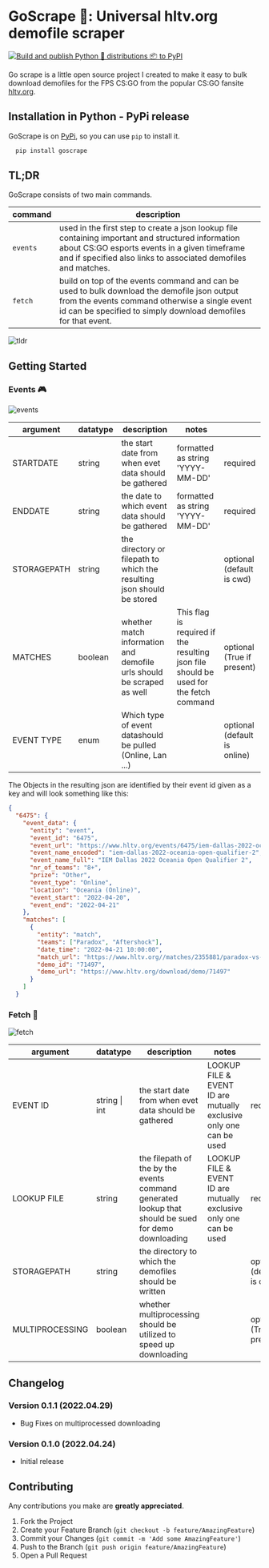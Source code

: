 # GoScrape 🐙:   Universal hltv.org demofile scraper
[![Build and publish Python 🐍 distributions 📦 to PyPI](https://github.com/mo-cmyk/goscrape/actions/workflows/publish-to-pypi.yml/badge.svg)](https://github.com/mo-cmyk/goscrape/actions/workflows/publish-to-pypi.yml)

Go scrape is a little open source project I created to make it easy to bulk download demofiles for the FPS CS:GO from the popular CS:GO fansite [hltv.org](hltv.org).


## Installation in Python - PyPi release

GoScrape is on [PyPi](https://pypi.org/project/goscrape/), so you can use `pip` to install it.

```bash
  pip install goscrape
```
    
## TL;DR

GoScrape consists of two main commands.

| command  | description                                                                                                                                                                                                           |
|----------|-----------------------------------------------------------------------------------------------------------------------------------------------------------------------------------------------------------------------|
| `events` | used in the first step to create a json lookup file containing important and structured information  about CS:GO esports events in a given timeframe and if specified also links to associated demofiles and matches. |
| `fetch`  | build on top of the events command and can be used to bulk download the demofile json output from the events command  otherwise a single event id can be specified to simply download demofiles for that event.       |

![tldr](https://raw.githubusercontent.com/mo-cmyk/goscrape/main/docs/images/tldr.svg)




## Getting Started

### Events 🎮
![events](https://raw.githubusercontent.com/mo-cmyk/goscrape/main/docs/images/events.svg)

| argument    | datatype | description                                                            | notes                                                                                     |                              |
|-------------|----------|------------------------------------------------------------------------|-------------------------------------------------------------------------------------------|------------------------------|
| STARTDATE   | string   | the start date from when evet data should be gathered                  | formatted as string 'YYYY-MM-DD'                                                          | required                     |
| ENDDATE     | string   | the date to which event data should be gathered                        | formatted as string 'YYYY-MM-DD'                                                          | required                     |
| STORAGEPATH | string   | the directory or filepath to which the resulting json should be stored |                                                                                           | optional (default is cwd)    |
| MATCHES     | boolean  | whether match information and demofile urls should be scraped as well  | This flag is required if the resulting json file <br>should be used for the fetch command | optional (True if present)   |
| EVENT TYPE  | enum     | Which type of event datashould be pulled (Online, Lan ...)             |                                                                                           | optional (default is online) |


The Objects in the resulting json are identified by their event id given as a key and will look something like this: 

```json
{
  "6475": {
    "event_data": {
      "entity": "event",
      "event_id": "6475",
      "event_url": "https://www.hltv.org/events/6475/iem-dallas-2022-oceania-open-qualifier-2",
      "event_name_encoded": "iem-dallas-2022-oceania-open-qualifier-2",
      "event_name_full": "IEM Dallas 2022 Oceania Open Qualifier 2",
      "nr_of_teams": "8+",
      "prize": "Other",
      "event_type": "Online",
      "location": "Oceania (Online)",
      "event_start": "2022-04-20",
      "event_end": "2022-04-21"
    },
    "matches": [
      {
        "entity": "match",
        "teams": ["Paradox", "Aftershock"],
        "date_time": "2022-04-21 10:00:00",
        "match_url": "https://www.hltv.org//matches/2355881/paradox-vs-aftershock-iem-dallas-2022-oceania-open-qualifier-2",
        "demo_id": "71497",
        "demo_url": "https://www.hltv.org/download/demo/71497"
      }
    ]
  }
```


### Fetch 💾
![fetch](https://raw.githubusercontent.com/mo-cmyk/goscrape/main/docs/images/fetch.svg)

| argument        | datatype      | description                                                                                         | notes                                                                  |                              |
|-----------------|---------------|-----------------------------------------------------------------------------------------------------|------------------------------------------------------------------------|------------------------------|
| EVENT ID        | string \| int | the start date from when evet data should be gathered                                               | LOOKUP FILE & EVENT ID are mutually exclusive<br>only one can be used  | required                     |
| LOOKUP FILE     | string        | the filepath of the by the events command generated lookup that should be sued for demo downloading | LOOKUP FILE & EVENT ID are mutually exclusive <br>only one can be used | required                     |
| STORAGEPATH     | string        | the directory to which the demofiles should be written                                              |                                                                        | optional (default is cwd)    |
| MULTIPROCESSING | boolean       | whether multiprocessing should be utilized to speed up downloading                                  |                                                                        | optional (True if present)   |





## Changelog

### Version 0.1.1 (2022.04.29)

- Bug Fixes on multiprocessed downloading

### Version 0.1.0 (2022.04.24)

- Initial release

## Contributing

Any contributions you make are **greatly appreciated**.

1. Fork the Project
2. Create your Feature Branch (`git checkout -b feature/AmazingFeature`)
3. Commit your Changes (`git commit -m 'Add some AmazingFeature'`)
4. Push to the Branch (`git push origin feature/AmazingFeature`)
5. Open a Pull Request

